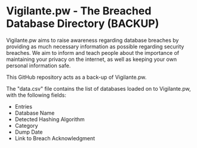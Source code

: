 # Vigilante.pw - The Breached Database Directory (BACKUP)

Vigilante.pw aims to raise awareness regarding database breaches by providing as much necessary information as possible regarding security breaches. We aim to inform and teach people about the importance of maintaining your privacy on the internet, as well as keeping your own personal information safe. 

This GitHub repository acts as a back-up of Vigilante.pw. 

The "data.csv" file contains the list of databases loaded on to Vigilante.pw, with the following fields:
* Entries
* Database Name
* Detected Hashing Algorithm
* Category
* Dump Date
* Link to Breach Acknowledgment
